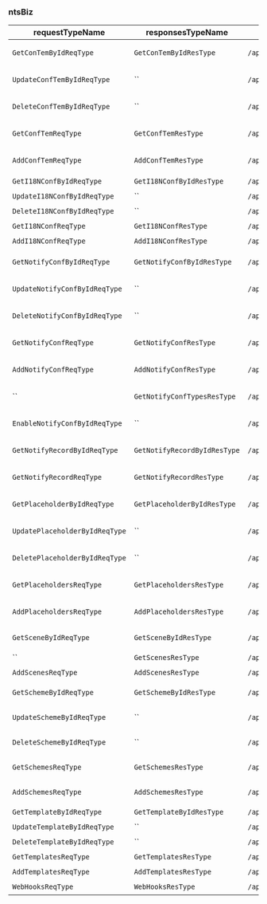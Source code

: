 
### ntsBiz

|requestTypeName|responsesTypeName|url|methodType|describe|version|
| --------- | --------- | --------- | --------- | --------- | --------- |
|`GetConTemByIdReqType`|`GetConTemByIdResType`|`/api/ConditionTemplates/{id}`|get|获取条件配置|v1|
|`UpdateConfTemByIdReqType`|``|`/api/ConditionTemplates/{id}`|put|更新条件配置|v1|
|`DeleteConfTemByIdReqType`|``|`/api/ConditionTemplates/{id}`|delete|删除条件配置|v1|
|`GetConfTemReqType`|`GetConfTemResType`|`/api/ConditionTemplates`|get|搜索条件配置|v1|
|`AddConfTemReqType`|`AddConfTemResType`|`/api/ConditionTemplates`|post|新增条件配置|v1|
|`GetI18NConfByIdReqType`|`GetI18NConfByIdResType`|`/api/I18NConfigs/{id}`|get|获取i18n|v1|
|`UpdateI18NConfByIdReqType`|``|`/api/I18NConfigs/{id}`|put|更新i18n|v1|
|`DeleteI18NConfByIdReqType`|``|`/api/I18NConfigs/{id}`|delete|删除i18n|v1|
|`GetI18NConfReqType`|`GetI18NConfResType`|`/api/I18NConfigs`|get|搜索i18n|v1|
|`AddI18NConfReqType`|`AddI18NConfResType`|`/api/I18NConfigs`|post|新增i18n|v1|
|`GetNotifyConfByIdReqType`|`GetNotifyConfByIdResType`|`/api/NotifyConfigs/{id}`|get|获取通知配置|v1|
|`UpdateNotifyConfByIdReqType`|``|`/api/NotifyConfigs/{id}`|put|更新通知配置|v1|
|`DeleteNotifyConfByIdReqType`|``|`/api/NotifyConfigs/{id}`|delete|删除通知配置|v1|
|`GetNotifyConfReqType`|`GetNotifyConfResType`|`/api/NotifyConfigs`|get|搜索通知配置|v1|
|`AddNotifyConfReqType`|`AddNotifyConfResType`|`/api/NotifyConfigs`|post|新增通知配置|v1|
|``|`GetNotifyConfTypesResType`|`/api/NotifyConfigs/types`|get|获取全部通知类型|v1|
|`EnableNotifyConfByIdReqType`|``|`/api/NotifyConfigs/{id}/enable`|put|启用通知配置|v1|
|`GetNotifyRecordByIdReqType`|`GetNotifyRecordByIdResType`|`/api/NotifyRecords/{id}`|get|获取通知记录|v1|
|`GetNotifyRecordReqType`|`GetNotifyRecordResType`|`/api/NotifyRecords`|get|搜索通知记录|v1|
|`GetPlaceholderByIdReqType`|`GetPlaceholderByIdResType`|`/api/Placeholders/{id}`|get|获取占位符|v1|
|`UpdatePlaceholderByIdReqType`|``|`/api/Placeholders/{id}`|put|更新占位符|v1|
|`DeletePlaceholderByIdReqType`|``|`/api/Placeholders/{id}`|delete|删除占位符|v1|
|`GetPlaceholdersReqType`|`GetPlaceholdersResType`|`/api/Placeholders`|get|搜索占位符|v1|
|`AddPlaceholdersReqType`|`AddPlaceholdersResType`|`/api/Placeholders`|post|新增占位符|v1|
|`GetSceneByIdReqType`|`GetSceneByIdResType`|`/api/Scenes/{id}`|get|获取Scene|v1|
|``|`GetScenesResType`|`/api/Scenes`|get|获取场景|v1|
|`AddScenesReqType`|`AddScenesResType`|`/api/Scenes`|post|新增场景|v1|
|`GetSchemeByIdReqType`|`GetSchemeByIdResType`|`/api/Schemes/{id}`|get|获取scheme|v1|
|`UpdateSchemeByIdReqType`|``|`/api/Schemes/{id}`|put|更新scheme|v1|
|`DeleteSchemeByIdReqType`|``|`/api/Schemes/{id}`|delete|删除scheme|v1|
|`GetSchemesReqType`|`GetSchemesResType`|`/api/Schemes`|get|搜索scheme|v1|
|`AddSchemesReqType`|`AddSchemesResType`|`/api/Schemes`|post|新增scheme|v1|
|`GetTemplateByIdReqType`|`GetTemplateByIdResType`|`/api/Templates/{id}`|get|获取模板|v1|
|`UpdateTemplateByIdReqType`|``|`/api/Templates/{id}`|put|更新模板|v1|
|`DeleteTemplateByIdReqType`|``|`/api/Templates/{id}`|delete|删除模板|v1|
|`GetTemplatesReqType`|`GetTemplatesResType`|`/api/Templates`|get|搜索模板|v1|
|`AddTemplatesReqType`|`AddTemplatesResType`|`/api/Templates`|post|新增模板|v1|
|`WebHooksReqType`|`WebHooksResType`|`/api/WebHooks`|post|通知|v1|
